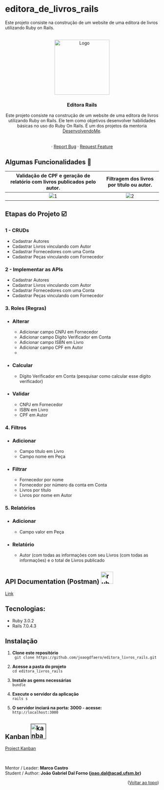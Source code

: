 # editora_de_livros_rails
Este projeto consiste na construção de um website de uma editora de livros utilizando Ruby on Rails.

<!-- PROJECT LOGO -->
<br />
<div align="center">
  <a href="https://github.com/joaogdfaero/editora_livros_rails">
    <img src="images/logo2.png" alt="Logo" width="180" height="180">
  </a>

<h3 align="center">Editora Rails</h3>

  <p align="center">
    Este projeto consiste na construção de um website de uma editora de livros utilizando Ruby on Rails. Ele tem como objetivos desenvolver habilidades básicas no uso do Ruby On Rails. É um dos projetos da mentoria  <a href="https://hotmart.com/pt-br/marketplace/produtos/desenvolvendome/S43742208Q">DesenvolvendoMe</a>.
    <br />
    <br />
    <br />
    ·
    <a href="https://github.com/joaogdfaero/editora_livros_rails/issues">Report Bug</a>
    ·
    <a href="https://github.com/joaogdfaero/editora_livros_rails/issues">Request Feature</a>
  </p>
</div>


<!-- ABOUT THE PROJECT -->
## Algumas Funcionalidades :iphone:
Validação de CPF e geração de relatório com livros publicados pelo autor.            |  Filtragem dos livros por título ou autor. 
:-------------------------:|:-------------------------:
![1](https://user-images.githubusercontent.com/103076610/222918236-05a2fab0-833b-40cb-bfef-cf8ff15a0ebd.gif)  |  ![2](https://user-images.githubusercontent.com/103076610/222918487-3a0310d8-d300-4ef5-a1c5-dc62c4f9dec4.gif)

## Etapas do Projeto :ballot_box_with_check:
### 1 - CRUDs
- Cadastrar Autores
- Cadastrar Livros vinculando com Autor
- Cadastrar Fornecedores com uma Conta
- Cadastrar Peças vinculando com Fornecedor

### 2 - Implementar as APIs
- Cadastrar Autores
- Cadastrar Livros vinculando com Autor
- Cadastrar Fornecedores com uma Conta
- Cadastrar Peças vinculando com Fornecedor

### 3. Roles (Regras)
- ### Alterar
  - Adicionar campo CNPJ em Fornecedor
  - Adicionar campo Dígito Verificador em Conta
  - Adicionar campo ISBN em Livro
  - Adicionar campo CPF em Autor
  - 
- ### Calcular
  - Dígito Verificador em Conta (pesquisar como calcular esse dígito verificador)

- ### Validar
  - CNPJ em Fornecedor
  - ISBN em Livro
  - CPF em Autor


### 4. Filtros
- ### Adicionar
  - Campo título em Livro
  - Campo nome em Peça

- ### Filtrar
  - Fornecedor por nome
  - Fornecedor por número da conta em Conta
  - Livros por título
  - Livros por nome em Autor

### 5. Relatórios
- ### Adicionar
  - Campo valor em Peça
- ### Relatório
  - Autor (com todas as informações com seu Livros (com todas as informações) e o total de Livros publicado
</font>


## API Documentation (Postman) <a href="https://stackshare.io/postman" target="_blank"><img src="https://github.com/kilianpaquier/devicon/blob/dbea53e8f43aa502e0d35d595729ecd86db87f62/icons/postman/postman-plain.svg" alt="ruby" width="40" height="40" /></a> 

[Link](https://documenter.getpostman.com/view/24543977/2s8YsnXwCV) 

## Tecnologias:
* Ruby 3.0.2
* Rails 7.0.4.3

## Instalação
1. **Clone este repositório**  
` git clone https://github.com/joaogdfaero/editora_livros_rails.git`

2. **Acesse a pasta do projeto**  
` cd editora_livros_rails `

3. **Instale as gems necessárias**  
` bundle `

4. **Execute o servidor da aplicação**  
` rails s `

5. **O servidor inciará na porta: 3000 - acesse:**    
` http://localhost:3000 `

## Kanban <a href="" target="_blank"><img src="https://github.com/joaogdfaero/editora_livros_rails/blob/main/images/kanban.png" alt="kanban" width="50" height="50" /></a> 

[Project Kanban](https://github.com/users/joaogdfaero/projects/6)

##
<br>Mentor / Leader: <strong>Marco Castro</strong>
<br>Student / Author: <strong>João Gabriel Dal Forno (joao.dal@acad.ufsm.br)</strong>

<p align="right">(<a href="#readme-top">Voltar ao topo</a>)</p>
